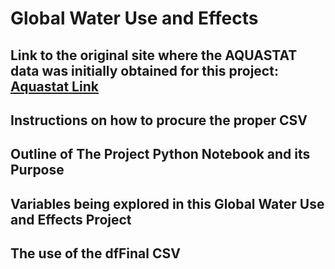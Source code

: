 # Global Water Use and Effects
## Link to the original site where the AQUASTAT data was initially obtained for this project: [Aquastat Link](https://data.apps.fao.org/aquastat/?lang=en)
## Instructions on how to procure the proper CSV
###
## Outline of The Project Python Notebook and its Purpose
###
## Variables being explored in this Global Water Use and Effects Project
###
## The use of the dfFinal CSV
